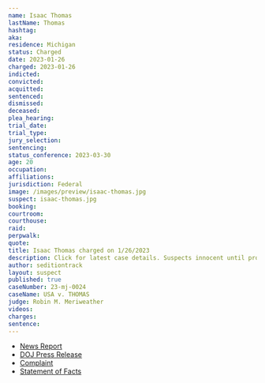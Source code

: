 ```yaml
---
name: Isaac Thomas
lastName: Thomas
hashtag: 
aka:
residence: Michigan
status: Charged
date: 2023-01-26
charged: 2023-01-26
indicted:
convicted:
acquitted:
sentenced:
dismissed:
deceased:
plea_hearing:
trial_date:
trial_type:
jury_selection:
sentencing:
status_conference: 2023-03-30
age: 20
occupation:
affiliations:
jurisdiction: Federal
image: /images/preview/isaac-thomas.jpg
suspect: isaac-thomas.jpg
booking:
courtroom:
courthouse:
raid:
perpwalk:
quote:
title: Isaac Thomas charged on 1/26/2023
description: Click for latest case details. Suspects innocent until proven guilty.
author: seditiontrack
layout: suspect
published: true
caseNumber: 23-mj-0024
caseName: USA v. THOMAS
judge: Robin M. Meriweather
videos:
charges:
sentence:
---
```

- [News Report](https://abcnews.go.com/Politics/wireStory/man-appears-federal-court-face-capitol-riot-charges-96707482)
- [DOJ Press Release](https://www.justice.gov/usao-dc/pr/michigan-residents-arrested-charges-actions-during-january-6-capitol-breach)
- [Complaint](https://www.justice.gov/usao-dc/case-multi-defendant/file/1567326/download)
- [Statement of Facts](https://www.justice.gov/usao-dc/case-multi-defendant/file/1567331/download)
